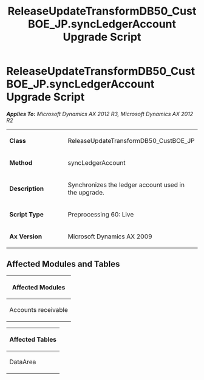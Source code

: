 ﻿---
title: ReleaseUpdateTransformDB50_CustBOE_JP.syncLedgerAccount Upgrade Script
TOCTitle: ReleaseUpdateTransformDB50_CustBOE_JP.syncLedgerAccount Upgrade Script
ms:assetid: 8c23431e-c89a-76ab-3da1-e15fbee51f73
ms:mtpsurl: https://msdn.microsoft.com/en-us/library/JJ736448(v=AX.60)
ms:contentKeyID: 49709636
ms.date: 05/18/2015
mtps_version: v=AX.60
---

# ReleaseUpdateTransformDB50\_CustBOE\_JP.syncLedgerAccount Upgrade Script 


_**Applies To:** Microsoft Dynamics AX 2012 R3, Microsoft Dynamics AX 2012 R2_

<table>
<colgroup>
<col style="width: 50%" />
<col style="width: 50%" />
</colgroup>
<tbody>
<tr class="odd">
<td><p><strong>Class</strong></p></td>
<td><p>ReleaseUpdateTransformDB50_CustBOE_JP</p></td>
</tr>
<tr class="even">
<td><p><strong>Method</strong></p></td>
<td><p>syncLedgerAccount</p></td>
</tr>
<tr class="odd">
<td><p><strong>Description</strong></p></td>
<td><p>Synchronizes the ledger account used in the upgrade.</p></td>
</tr>
<tr class="even">
<td><p><strong>Script Type</strong></p></td>
<td><p>Preprocessing 60: Live</p></td>
</tr>
<tr class="odd">
<td><p><strong>Ax Version</strong></p></td>
<td><p>Microsoft Dynamics AX 2009</p></td>
</tr>
</tbody>
</table>


## Affected Modules and Tables

<table>
<colgroup>
<col style="width: 100%" />
</colgroup>
<thead>
<tr class="header">
<th><p>Affected Modules</p></th>
</tr>
</thead>
<tbody>
<tr class="odd">
<td><p>Accounts receivable</p></td>
</tr>
</tbody>
</table>


<table>
<colgroup>
<col style="width: 100%" />
</colgroup>
<thead>
<tr class="header">
<th><p>Affected Tables</p></th>
</tr>
</thead>
<tbody>
<tr class="odd">
<td><p>DataArea</p></td>
</tr>
</tbody>
</table>

  


